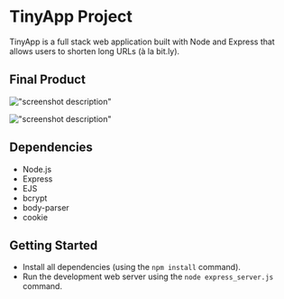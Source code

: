 # TinyApp Project

TinyApp is a full stack web application built with Node and Express that allows users to shorten long URLs (à la bit.ly).

## Final Product

!["screenshot description"](#)

!["screenshot description"](#)

## Dependencies

- Node.js
- Express
- EJS
- bcrypt
- body-parser
- cookie

## Getting Started

- Install all dependencies (using the `npm install` command).
- Run the development web server using the `node express_server.js` command.